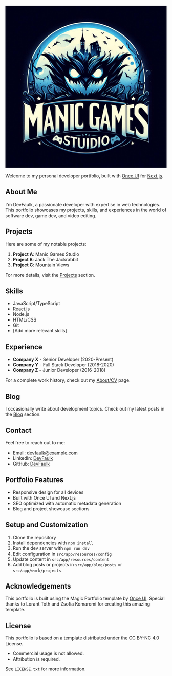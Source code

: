 ![alt text](public/images/Design.png)

Welcome to my personal developer portfolio, built with [Once UI](https://once-ui.com) for [Next.js](https://nextjs.org).

## **About Me**

I'm DevFaulk, a passionate developer with expertise in web technologies. This portfolio showcases my projects, skills, and experiences in the world of software dev, game dev, and video editing.

## **Projects**

Here are some of my notable projects:

1. **Project A**: Manic Games Studio
2. **Project B**: Jack The Jackrabbit
3. **Project C**: Mountain Views

For more details, visit the [Projects](/work) section.

## **Skills**

- JavaScript/TypeScript
- React.js
- Node.js
- HTML/CSS
- Git
- [Add more relevant skills]

## **Experience**

- **Company X** - Senior Developer (2020-Present)
- **Company Y** - Full Stack Developer (2018-2020)
- **Company Z** - Junior Developer (2016-2018)

For a complete work history, check out my [About/CV](/about) page.

## **Blog**

I occasionally write about development topics. Check out my latest posts in the [Blog](/blog) section.

## **Contact**

Feel free to reach out to me:

- Email: devfaulk@example.com
- LinkedIn: [DevFaulk](https://www.linkedin.com/in/devfaulk)
- GitHub: [DevFaulk](https://github.com/devfaulk)

## **Portfolio Features**

- Responsive design for all devices
- Built with Once UI and Next.js
- SEO optimized with automatic metadata generation
- Blog and project showcase sections

## **Setup and Customization**

1. Clone the repository
2. Install dependencies with `npm install`
3. Run the dev server with `npm run dev`
4. Edit configuration in `src/app/resources/config`
5. Update content in `src/app/resources/content`
6. Add blog posts or projects in `src/app/blog/posts` or `src/app/work/projects`

## **Acknowledgements**

This portfolio is built using the Magic Portfolio template by [Once UI](https://once-ui.com). Special thanks to Lorant Toth and Zsofia Komaromi for creating this amazing template.

## **License**

This portfolio is based on a template distributed under the CC BY-NC 4.0 License.

- Commercial usage is not allowed.
- Attribution is required.

See `LICENSE.txt` for more information.
